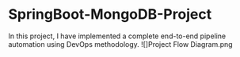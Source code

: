 # SpringBoot-MongoDB-Project
In this project, I have implemented a complete end-to-end pipeline automation using DevOps methodology.
![]Project Flow Diagram.png